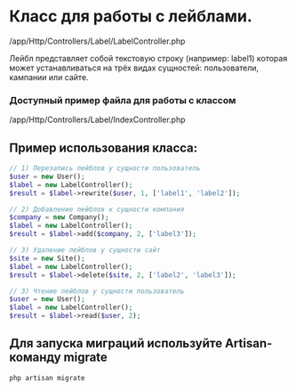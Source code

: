 # Класс для работы с лейблами.

/app/Http/Controllers/Label/LabelController.php

Лейбл представляет собой текстовую строку (например: label1) которая может
устанавливаться на трёх видах сущностей: пользователи, кампании или сайте.

### Доступный пример файла для работы с классом

/app/Http/Controllers/Label/IndexController.php

## **Пример использования класса**:

```php
// 1) Перезапись лейблов у сущности пользователь
$user = new User();
$label = new LabelController();
$result = $label->rewrite($user, 1, ['label1', 'label2']);

// 2) Добавление лейблов к сущности компания
$company = new Company();
$label = new LabelController();
$result = $label->add($company, 2, ['label3']);

// 3) Удаление лейблов у сущности сайт
$site = new Site();
$label = new LabelController();
$result = $label->delete($site, 2, ['label2', 'label3']);

// 3) Чтение лейблов у сущности пользователь
$user = new User();
$label = new LabelController();
$result = $label->read($user, 2);
```

## Для запуска миграций используйте Artisan-команду migrate

```bash
php artisan migrate
```
